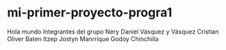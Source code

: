 # mi-primer-proyecto-progra1
Hola mundo 
Integrantes del grupo
Nery Daniel Vásquez y Vásquez 
Cristian Oliver Baten Itzep
Jostyn Manrrique Godoy Chinchilla
